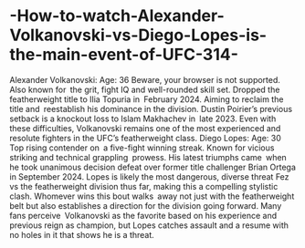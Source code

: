 # -How-to-watch-Alexander-Volkanovski-vs-Diego-Lopes-is-the-main-event-of-UFC-314-

Alexander Volkanovski:
Age: 36
  Beware, your browser is not supported.
Also known for the grit, fight IQ and well-rounded skill set.
Dropped the featherweight title to Ilia Topuria in February 2024.
Aiming to reclaim the title and reestablish his dominance in the division.
Dustin Poirier’s previous setback is a knockout loss to Islam Makhachev in late 2023. Even with these difficulties, Volkanovski remains one of the most experienced and resolute fighters in the UFC’s featherweight class.
Diego Lopes:
Age: 30
Top rising contender on a five-fight winning streak.
Known for vicious striking and technical grappling prowess.
His latest triumphs came when he took unanimous decision defeat over former title challenger Brian Ortega in September 2024.
Lopes is likely the most dangerous, diverse threat Fez vs the featherweight division thus far, making this a compelling stylistic clash.
Whomever wins this bout walks away not just with the featherweight belt but also establishes a direction for the division going forward. Many fans perceive Volkanovski as the favorite based on his experience and previous reign as champion, but Lopes catches assault and a resume with no holes in it that shows he is a threat.
